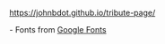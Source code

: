 https://johnbdot.github.io/tribute-page/
<p>- Fonts from <a href="https://fonts.google.com/">Google Fonts</a></p>
